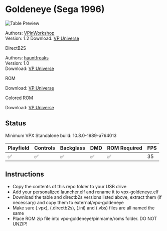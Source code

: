 # Goldeneye (Sega 1996)

![Table Preview](../../images/vpx-goldeneye.png)

Authors: [VPinWorkshop](https://vpuniverse.com/profile/40692-vpinworkshop/)  
Version: 1.2 
Download: [VP Universe](https://vpuniverse.com/files/file/10040-goldeneye-sega-1996-vpw-mod/)

DirectB2S

Authors: [hauntfreaks](https://vpuniverse.com/profile/5216-hauntfreaks/)  
Version: 1.0  
Download: [VP Universe](https://vpuniverse.com/files/file/12928-goldeneye-sega-1996-b2s-with-full-dmd/)

ROM

Download: [VP Universe](https://vpuniverse.com/files/file/619-gldneyezip/)

Colored ROM

Download: [VP Universe](https://vpuniverse.com/files/file/22636-goldeneye-serum-colorization/)

## Status 

Minimum VPX Standalone build: 10.8.0-1989-a764013

| Playfield | Controls | Backglass | DMD | ROM Required | FPS | 
|-----------|----------|-----------|-----|--------------|-----|
| :white_check_mark: | :white_check_mark: | :white_check_mark: | :white_check_mark: | :white_check_mark: | 35 |

## Instructions

- Copy the contents of this repo folder to your USB drive
- Add your personalized launcher.elf and rename it to vpx-goldeneye.elf
- Download the table and directb2s versions listed above, extract them (if necessary) and copy them to external/vpx-goldeneye
- Make sure (.vpx), (.directb2s), (.ini) and (.vbs) files are all named the same
- Place ROM zip file into vpx-goldeneye/pinmame/roms folder. DO NOT UNZIP!

